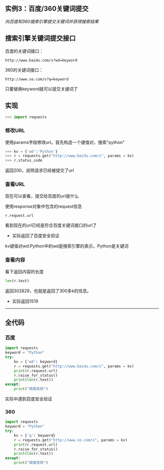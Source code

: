 ## 实例3：百度/360关键词提交

*向百度和360搜索引擎提交关键词并获得搜索结果*

## 搜索引擎关键词提交接口

百度的关键词接口：

`http://www.baidu.com/s?wd=keyword`

360的关键词接口：

`http://www.so.com/s?q=keyword`

只要替换keyword就可以提交关键词了

## 实现

```python
>>> import requests
```

### 修改URL

使用params字段修改url。首先构造一个键值对，搜索"python"

```python
>>> kv = {'wd':'Python'}
>>> r = requests.get("http://www.baidu.com/s", params = kv)
>>> r.status_code
```

返回200，说明请求已经被提交了url

### 查看URL

现在可以查看，提交给百度的url是什么

使用response对象中包含的request信息

```python
r.request.url
```

看到现在的url已经是符合百度关键词接口的url了

+ 实际返回了百度安全验证

kv键值对wd:Python中的wd是搜索引擎的表示，Python是关键词

### 查看内容

看下返回内容的长度

```python
len(r.text)
```

返回302829，也就是返回了300多k的信息。

+ 实际返回1519

****

## 全代码

### 百度

```python
import requests
keyword = "Python"
try:
    kv = {'wd': keyword}
    r = requests.get("http://www.baidu.com/s", params = kv)
    print(r.request.url)
    r.raise_for_status()
    print(len(r.text))
except:
    print("爬取失败")
```

实际中遇到百度安全验证

### 360

```python
import requests
keyword = "Python"
try:
    kv = {'q': keyword}
    r = requests.get("http://www.so.com/s", params = kv)
    print(r.request.url)
    r.raise_for_status()
    print(len(r.text))
except:
    print("爬取失败")
```

